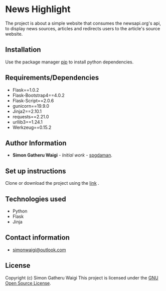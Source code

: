 # News Highlight

The project is about a simple website that consumes the newsapi.org's api, to display news sources, articles and redirects users to the article's source website.

## Installation

Use the package manager [pip](https://pip.pypa.io/en/stable/) to install python dependencies.

## Requirements/Dependencies

* Flask==1.0.2
* Flask-Bootstrap4==4.0.2
* Flask-Script==2.0.6
* gunicorn==19.9.0
* Jinja2==2.10.1
* requests==2.21.0
* urllib3==1.24.1
* Werkzeug==0.15.2


## Author Information

* **Simon Gatheru Waigi** - *Initial work* - [spgdaman](https://github.com/spgdaman).

## Set up instructions

Clone or download the project using the [link](https://github.com/spgdaman/news-highlights) .

## Technologies used

* Python
* Flask
* Jinja

## Contact information

* simonwaigi@outlook.com

## License

Copyright (c) Simon Gatheru Waigi
This project is licensed under the [GNU Open Source License](LICENSE).
